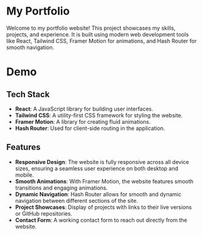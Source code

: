 # My Portfolio

Welcome to my portfolio website! This project showcases my skills, projects, and experience. It is built using modern web development tools like React, Tailwind CSS, Framer Motion for animations, and Hash Router for smooth navigation.

# Demo


## Tech Stack

- **React**: A JavaScript library for building user interfaces.
- **Tailwind CSS**: A utility-first CSS framework for styling the website.
- **Framer Motion**: A library for creating fluid animations.
- **Hash Router**: Used for client-side routing in the application.

## Features

- **Responsive Design**: The website is fully responsive across all device sizes, ensuring a seamless user experience on both desktop and mobile.
- **Smooth Animations**: With Framer Motion, the website features smooth transitions and engaging animations.
- **Dynamic Navigation**: Hash Router allows for smooth and dynamic navigation between different sections of the site.
- **Project Showcases**: Display of projects with links to their live versions or GitHub repositories.
- **Contact Form**: A working contact form to reach out directly from the website.
